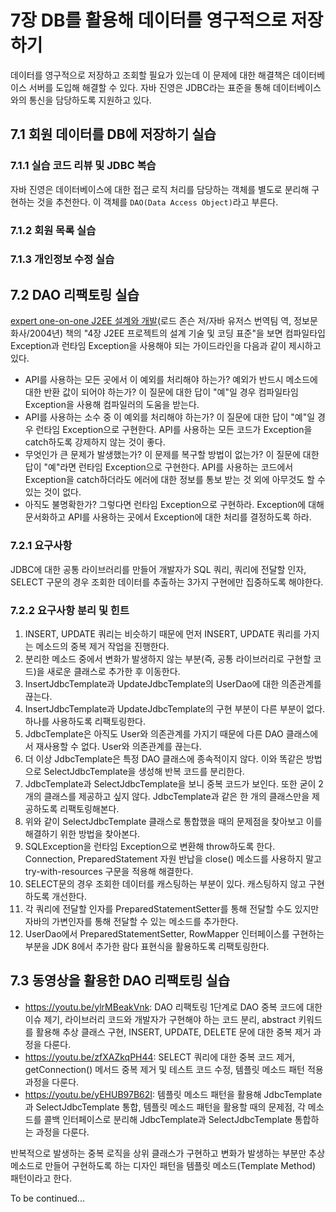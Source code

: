# 7장 DB를 활용해 데이터를 영구적으로 저장하기

데이터를 영구적으로 저장하고 조회할 필요가 있는데 이 문제에 대한 해결책은 데이터베이스 서버를 도입해 해결할 수 있다.
자바 진영은 JDBC라는 표준을 통해 데이터베이스와의 통신을 담당하도록 지원하고 있다.

## 7.1 회원 데이터를 DB에 저장하기 실습

### 7.1.1 실습 코드 리뷰 및 JDBC 복습

자바 진영은 데이터베이스에 대한 접근 로직 처리를 담당하는 객체를 별도로 분리해 구현하는 것을 추천한다.
이 객체를 `DAO(Data Access Object)`라고 부른다.

### 7.1.2 회원 목록 실습

### 7.1.3 개인정보 수정 실습

## 7.2 DAO 리팩토링 실습

[expert one-on-one J2EE 설계와 개발](http://www.yes24.com/Product/Goods/428809)(로드 존슨 저/자바 유저스 번역팀 역, 정보문화사/2004년) 책의 "4장 J2EE 프로젝트의 설계 기술 및 코딩 표준"을 보면 컴파일타입 Exception과 런타임 Exception을 사용해야 되는 가이드라인을 다음과 같이 제시하고 있다.

- API를 사용하는 모든 곳에서 이 예외를 처리해야 하는가?
  예외가 반드시 메소드에 대한 반환 값이 되어야 하는가?
  이 질문에 대한 답이 "예"일 경우 컴파일타임 Exception을 사용해 컴파일러의 도움을 받는다.
- API를 사용하는 소수 중 이 예외를 처리해야 하는가?
  이 질문에 대한 답이 "예"일 경우 런타임 Exception으로 구현한다.
  API를 사용하는 모든 코드가 Exception을 catch하도록 강제하지 않는 것이 좋다.
- 무엇인가 큰 문제가 발생했는가?
  이 문제를 복구할 방법이 없는가?
  이 질문에 대한 답이 "예"라면 런타임 Exception으로 구현한다.
  API를 사용하는 코드에서 Exception을 catch하더라도 에러에 대한 정보를 통보 받는 것 외에 아무것도 할 수 있는 것이 없다.
- 아직도 불명확한가?
  그렇다면 런타임 Exception으로 구현하라.
  Exception에 대해 문서화하고 API를 사용하는 곳에서 Exception에 대한 처리를 결정하도록 하라.

### 7.2.1 요구사항

JDBC에 대한 공통 라이브러리를 만들어 개발자가 SQL 쿼리, 쿼리에 전달할 인자, SELECT 구문의 경우 조회한 데이터를 추출하는 3가지 구현에만 집중하도록 해야한다.

### 7.2.2 요구사항 분리 및 힌트

1. INSERT, UPDATE 쿼리는 비슷하기 때문에 먼저 INSERT, UPDATE 쿼리를 가지는 메소드의 중복 제거 작업을 진행한다.
2. 분리한 메소드 중에서 변화가 발생하지 않는 부분(즉, 공통 라이브러리로 구현할 코드)을 새로운 클래스로 추가한 후 이동한다.
3. InsertJdbcTemplate과 UpdateJdbcTemplate의 UserDao에 대한 의존관계를 끊는다.
4. InsertJdbcTemplate과 UpdateJdbcTemplate의 구현 부분이 다른 부분이 없다. 하나를 사용하도록 리팩토링한다.
5. JdbcTemplate은 아직도 User와 의존관계를 가지기 때문에 다른 DAO 클래스에서 재사용할 수 없다. User와 의존관계를 끊는다.
6. 더 이상 JdbcTemplate은 특정 DAO 클래스에 종속적이지 않다. 이와 똑같은 방법으로 SelectJdbcTemplate을 생성해 반복 코드를 분리한다.
7. JdbcTemplate과 SelectJdbcTemplate을 보니 중복 코드가 보인다. 또한 굳이 2개의 클래스를 제공하고 싶지 않다. JdbcTemplate과 같은 한 개의 클래스만을 제공하도록 리팩토링해본다.
8. 위와 같이 SelectJdbcTemplate 클래스로 통합했을 때의 문제점을 찾아보고 이를 해결하기 위한 방법을 찾아본다.
9. SQLException을 런타임 Exception으로 변환해 throw하도록 한다. Connection, PreparedStatement 자원 반납을 close() 메소드를 사용하지 말고 try-with-resources 구문을 적용해 해결한다.
10. SELECT문의 경우 조회한 데이터를 캐스팅하는 부분이 있다. 캐스팅하지 않고 구현하도록 개선한다.
11. 각 쿼리에 전달할 인자를 PreparedStatementSetter를 통해 전달할 수도 있지만 자바의 가변인자를 통해 전달할 수 있는 메소드를 추가한다.
12. UserDao에서 PreparedStatementSetter, RowMapper 인터페이스를 구현하는 부분을 JDK 8에서 추가한 람다 표현식을 활용하도록 리팩토링한다.

## 7.3 동영상을 활용한 DAO 리팩토링 실습

- https://youtu.be/ylrMBeakVnk: DAO 리팩토링 1단계로 DAO 중복 코드에 대한 이슈 제기, 라이브러리 코드와 개발자가 구현해야 하는 코드 분리, abstract 키워드를 활용해 추상 클래스 구현, INSERT, UPDATE, DELETE 문에 대한 중복 제거 과정을 다룬다.
- https://youtu.be/zfXAZkqPH44: SELECT 쿼리에 대한 중복 코드 제거, getConnection() 메서드 중복 제거 및 테스트 코드 수정, 템플릿 메소드 패턴 적용 과정을 다룬다.
- https://youtu.be/yEHUB97B62I: 템플릿 메소드 패턴을 활용해 JdbcTemplate과 SelectJdbcTemplate 통합, 템플릿 메소드 패턴을 활용할 때의 문제점, 각 메소드를 콜백 인터페이스로 분리해 JdbcTemplate과 SelectJdbcTemplate 통합하는 과정을 다룬다.

반복적으로 발생하는 중복 로직을 상위 클래스가 구현하고 변화가 발생하는 부분만 추상 메소드로 만들어 구현하도록 하는 디자인 패턴을 템플릿 메소드(Template Method) 패턴이라고 한다.

To be continued...